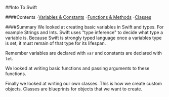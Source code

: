 ##Into To Swift

####Contents
-[Variables & Constants](https://github.com/KyleGoslan/App-Workshops/blob/master/01%20-%20Intro%20%26%20Objects/Variables-And-Constants.md)
-[Functions & Methods](https://github.com/KyleGoslan/App-Workshops/blob/master/01%20-%20Intro%20%26%20Objects/Functions-And-Methods.md)
-[Classes](https://github.com/KyleGoslan/App-Workshops/blob/master/01%20-%20Intro%20%26%20Objects/Classes.md)

####Summary
We looked at creating basic variables in Swift and types. For example Strings and Ints. Swift uses "type inference" to decide what type a variable is. Because Swift is strongly typed language once a variables type is set, it must remain of that type for its lifespan. 

Remember variables are declared with `var` and constants are declared with `let`. 

We looked at writing basic functions and passing arguments to these functions. 

Finally we looked at writing our own classes. This is how we create custom objects. Classes are blueprints for objects that we want to create.